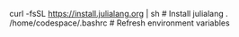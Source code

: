 curl -fsSL https://install.julialang.org | sh  # Install julialang
. /home/codespace/.bashrc  # Refresh environment variables

